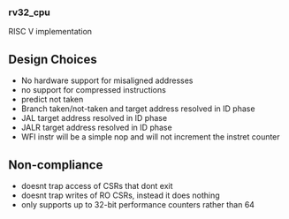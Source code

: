 ### rv32_cpu

RISC V implementation

## Design Choices

* No hardware support for misaligned addresses 
* no support for compressed instructions
* predict not taken 
* Branch taken/not-taken and target address resolved in ID phase
* JAL target address resolved in ID phase
* JALR target address resolved in ID phase 
* WFI instr will be a simple nop and will not increment the instret counter


## Non-compliance

* doesnt trap access of CSRs that dont exit
* doesnt trap writes of RO CSRs, instead it does nothing
* only supports up to 32-bit performance counters rather than 64